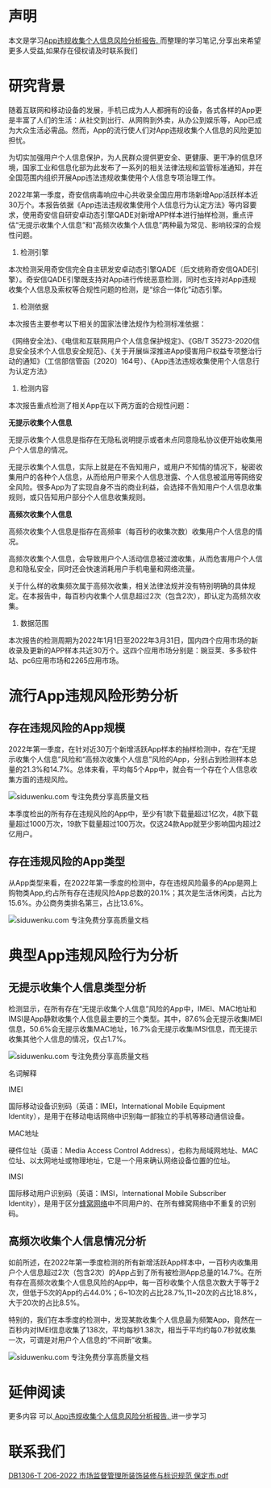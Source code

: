 # 声明 
本文是学习[App违规收集个人信息风险分析报告. ](https://siduwenku.com/view/55016?f=new_2023)而整理的学习笔记,分享出来希望更多人受益,如果存在侵权请及时联系我们
# 研究背景  
  
随着互联网和移动设备的发展，手机已成为人人都拥有的设备，各式各样的App更是丰富了人们的生活：从社交到出行、从网购到外卖，从办公到娱乐等，App已成为大众生活必需品。然而，App的流行使人们对App违规收集个人信息的风险更加担忧。  
  
为切实加强用户个人信息保护，为人民群众提供更安全、更健康、更干净的信息环境，国家工业和信息化部为此发布了一系列的相关法律法规和监管标准通知，并在全国范围内组织开展App违法违规收集使用个人信息专项治理工作。  
  
2022年第一季度，奇安信病毒响应中心共收录全国应用市场新增App活跃样本近30万个。本报告依据《App违法违规收集使用个人信息行为认定方法》等内容要求，使用奇安信自研安卓动态引擎QADE对新增APP样本进行抽样检测，重点评估“无提示收集个人信息”和“高频次收集个人信息”两种最为常见、影响较深的合规性问题。  
  
1.  检测引擎  
  
本次检测采用奇安信完全自主研发安卓动态引擎QADE（后文统称奇安信QADE引擎）。奇安信QADE引擎既支持对App进行传统恶意检测，同时也支持对App违规收集个人信息及索权等合规性问题的检测，是“综合一体化”动态引擎。  
  
1.  检测依据  
  
本次报告主要参考以下相关的国家法律法规作为检测标准依据：  
  
《网络安全法》、《电信和互联网用户个人信息保护规定》、《GB/T 35273-2020信息安全技术个人信息安全规范》、《关于开展纵深推进App侵害用户权益专项整治行动的通知》（工信部信管函〔2020〕164号）、《App违法违规收集使用个人信息行为认定方法》  
  
1.  检测内容  
  
本次报告重点检测了相关App在以下两方面的合规性问题：  
  
**无提示收集个人信息**   
  
无提示收集个人信息是指存在无隐私说明提示或者未点同意隐私协议便开始收集用户个人信息的情况。  
  
无提示收集个人信息，实际上就是在不告知用户，或用户不知情的情况下，秘密收集用户的各种个人信息，从而给用户带来个人信息泄露、个人信息被滥用等网络安全风险。很多App为了实现自身不当的商业利益，会选择不告知用户个人信息收集规则，或只告知用户部分个人信息收集规则。  
  
**高频次收集个人信息**   
  
高频次收集个人信息是指存在高频率（每百秒的收集次数）收集用户个人信息的情况。  
  
高频次收集个人信息，会导致用户个人活动信息被过渡收集，从而危害用户个人信息和隐私安全，同时还会快速消耗用户手机电量和网络流量。  
  
关于什么样的收集频次属于高频次收集，相关法律法规并没有特别明确的具体规定。在本报告中，每百秒内收集个人信息超过2次（包含2次），即认定为高频次收集。  
  
1.  数据范围  
  
本次报告的检测周期为2022年1月1日至2022年3月31日，国内四个应用市场的新收录及更新的APP样本共近30万个。这四个应用市场分别是：豌豆荚、多多软件站、pc6应用市场和2265应用市场。  
  
# 流行App违规风险形势分析  
  
## 存在违规风险的App规模  
  
2022年第一季度，在针对近30万个新增活跃App样本的抽样检测中，存在“无提示收集个人信息”风险和“高频次收集个人信息”风险的App，分别占到检测样本总量的21.3%和14.7%。总体来看，平均每5个App中，就会有一个存在个人信息收集方面的违规风险。  
  
![siduwenku.com 专注免费分享高质量文档](http://public.host.github5.com/media/a18e0d7ceba197a38d36f8aacd927a68.png)  
  
本季度检出的所有存在违规风险的App中，至少有1款下载量超过1亿次，4款下载量超过1000万次，19款下载量超过100万次。仅这24款App就至少影响国内超过2亿用户。  
  
## 存在违规风险的App类型  
  
从App类型来看，在2022年第一季度的检测中，存在违规风险最多的App是网上购物类App,约占所有存在违规风险App总数的20.1%；其次是生活休闲类，占比为15.6%。办公商务类排名第三，占比13.6%。  
  
![siduwenku.com 专注免费分享高质量文档](http://public.host.github5.com/media/ee61b55ba5847379ac002b3337631ce5.png)  
  
# 典型App违规风险行为分析  
  
## 无提示收集个人信息类型分析  
  
检测显示，在所有存在“无提示收集个人信息”风险的App中，IMEI、MAC地址和IMSI是App静默收集个人信息最主要的三个类型。其中，87.6%会无提示收集IMEI 信息，50.6%会无提示收集MAC地址，16.7%会无提示收集IMSI信息，而无提示收集其他个人信息的情况，仅占1.7%。  
  
![siduwenku.com 专注免费分享高质量文档](http://public.host.github5.com/media/79ceebce61eba1e7898a6dce55d968eb.png)  
  
名词解释  
  
IMEI  
  
国际移动设备识别码（英语：IMEI，International Mobile Equipment Identity），是用于在移动电话网络中识别每一部独立的手机等移动通信设备。  
  
MAC地址  
  
硬件位址（英语：Media Access Control Address），也称为局域网地址、MAC位址、以太网地址或物理地址，它是一个用来确认网络设备位置的位址。  
  
IMSI  
  
国际移动用户识别码（英语：IMSI，International Mobile Subscriber Identity），是用于区分[蜂窝网络](https://baike.baidu.com/item/%E8%9C%82%E7%AA%9D%E7%BD%91%E7%BB%9C/1372681)中不同用户的、在所有蜂窝网络中不重复的识别码。  
  
## 高频次收集个人信息情况分析  
  
如前所述，在2022年第一季度检测的所有新增活跃App样本中，一百秒内收集用户个人信息超过2次（包含2次）的App占到了所有被检测App总量的14.7%。在所有存在高频次收集个人信息风险的App中，每一百秒收集个人信息次数大于等于2次，但低于5次的App约占44.0%；6\~10次的占比28.7%,11\~20次的占比18.8%，大于20次的占比8.5%。  
  
特别的，我们在本季度的检测中，发现某款收集个人信息最为频繁App，竟然在一百秒内对IMEI信息收集了138次，平均每秒1.38次，相当于平均约每0.7秒就收集一次，可谓是对用户个人信息的“不间断”收集。  
  
![siduwenku.com 专注免费分享高质量文档](http://public.host.github5.com/media/b950740367c97125d880acb48e9fe814.png)  
  

# 延伸阅读 
 更多内容 可以[ App违规收集个人信息风险分析报告. ](https://siduwenku.com/view/55016?f=2023)进一步学习

# 联系我们
[DB1306-T 206-2022 市场监督管理所装饰装修与标识规范 保定市.pdf](http://github5.com/view/82041?f=new)
